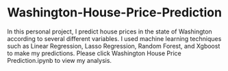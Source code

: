 # Washington-House-Price-Prediction
In this personal project, I predict house prices in the state of Washington according to several different variables. I used machine learning techniques such as Linear Regression, Lasso Regression, Random Forest, and Xgboost to make my predictions. Please click Washington House Price Prediction.ipynb to view my analysis.
